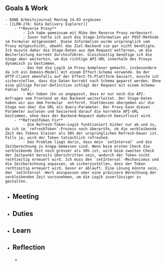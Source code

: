 ## Goals & Work
	- DONE Arbeitsjournal Montag 24.03 ergänzen
	- [[LRN-276: Data Delivery Explorer]]
		- **Reverse Proxy**
			- Ich habe gemeinsam mit Mike den Reverse Proxy verbessert.
			- Zuvor hatte ich auch die Stage-Information per POST-Methode im Formular mitgesendet. Diese Information wurde ursprünglich vom Proxy mitgeschickt, obwohl das Ziel-Backend sie gar nicht benötigte. Ich musste daher die Stage-Daten aus dem Request entfernen, um die Weiterleitung korrekt durchzuführen. Gleichzeitig benötige ich die Stage aber weiterhin, um die richtige API-URL innerhalb des Proxys dynamisch zu bestimmen.
			- Das hat die Logik im Proxy komplexer gemacht, insbesondere da ich ein Domain-Modell mit einem Effect-Schema verwende. Da der HTTP-Client ebenfalls auf der Effect-TS-Plattform basiert, musste ich sicherstellen, dass die Daten korrekt nach Schema geparst werden. Ohne eine gültige Parser-Definition schlägt der Request mit einem Schema-Fehler fehl.
			- Wir haben ihn so angepasst, dass er nur noch die API-Anfragen vom Frontend an das Backend weiterleitet. Der Stage-Daten haben wir aus dem Formular  entfernt. Stattdessen übergeben wir die Stage nun über die URL als Query-Parameter. Der Proxy kann diesen Parameter auslesen und basierend darauf die korrekte API-URL bestimmen, ohne dass der Backend-Request dadurch beeinflusst wird.
		- **RefreshToken Fix**
			- Die Refresh-Token-Logik funktioniert bisher nur ab und zu, da ich im `refreshToken`-Prozess noch überprüfe, ob die verbleibende Zeit des Tokens kleiner als 50% der ursprünglichen Refresh-Dauer ist. Falls ja, wird der Token tatsächlich refreshed.
			- Das Problem liegt darin, dass mein `setInterval` und die Zeitberechnung zu knapp bemessen sind. Wenn beim ersten Check die verbleibende Zeit noch grösser als 50% ist, wird beim zweiten Check der Zeitpunkt bereits überschritten sein, wodurch der Token nicht rechtzeitig erneuert wird. Ich muss den `setInterval`-Mechanismus und die Zeitberechnung anpassen, um sicherzustellen, dass der Token rechtzeitig erneuert wird, bevor er abläuft. Eine Lösung könnte sein, den `setInterval`-Wert anzupassen oder eine präzisere Berechnung der verbleibenden Zeit vorzunehmen, um die Logik zuverlässiger zu gestalten.
- ## Meeting
- ## Duties
- ## Learn
- ## Reflection
	-